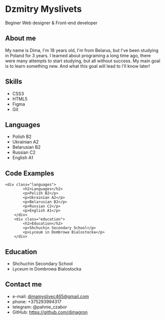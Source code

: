 # Dzmitry Myslivets
Beginer Web designer & Front-end developer

## About me

My name is Dima, I'm 18 years old, I'm from Belarus, but I've been studying in Poland for 3 years. I learned about programing a long time ago, there were many attempts to start studying, but all without success. My main goal is to learn something new. And what this goal will lead to I'll know later!

## Skills

* CSS3
* HTML5
* Figma
* Git
## Languages

* Polish  B2
* Ukrainian A2
* Belarusian B2
* Russian C2
* English A1

## Code Examples
```
<div class="languages">
        <h2>Languages</h2>
        <p>Polish B2</p>
        <p>Ukrainian A2</p>
        <p>Belarusian B2</p>
        <p>Russian C2</p>
        <p>English A1</p>
    </div>
    <div class="education">
        <h2>Education</h2>
        <p>Shchuchin Secondary School</p>
        <p>Lyceum in Dombrowa Bialostocka</p>
    </div>
```
## Education

* Shchuchin Secondary School 
* Lyceum in Dombrowa Bialostocka

## Contact me 
 
* e-mail: dimamyslivec465@gmail.com
* phone: +375293994317
* telegram: @pahnie_czabor
* GitHub: https://github.com/dimagron

